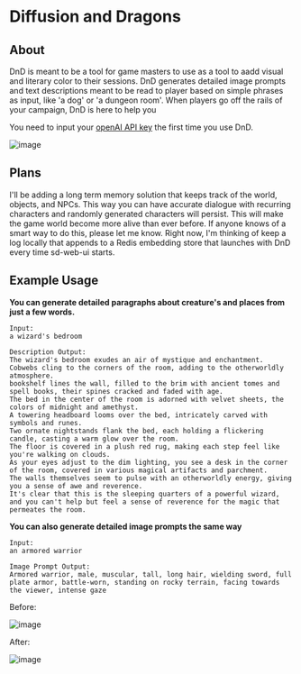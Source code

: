# Diffusion and Dragons
## About
DnD is meant to be a tool for game masters to use as a tool to aadd visual and literary color to their sessions. DnD generates detailed image prompts and text descriptions meant to be read to player based on simple phrases as input, like 'a dog' or 'a dungeon room'. When players go off the rails of your campaign, DnD is here to help you

You need to input your [openAI API key](https://platform.openai.com/account/api-keys) the first time you use DnD.

![image](https://user-images.githubusercontent.com/123516285/228127446-a500fe96-325d-4143-ac12-c4bdd61adc24.png)

## Plans
I'll be adding a long term memory solution that keeps track of the world, objects, and NPCs. This way you can have accurate dialogue with recurring characters and randomly generated characters will persist. This will make the game world become more alive than ever before. If anyone knows of a smart way to do this, please let me know. Right now, I'm thinking of keep a log locally that appends to a Redis embedding store that launches with DnD every time sd-web-ui starts.

## Example Usage
**You can generate detailed paragraphs about creature's and places from just a few words.**
```
Input:
a wizard's bedroom

Description Output:
The wizard's bedroom exudes an air of mystique and enchantment. 
Cobwebs cling to the corners of the room, adding to the otherworldly atmosphere. 
bookshelf lines the wall, filled to the brim with ancient tomes and spell books, their spines cracked and faded with age. 
The bed in the center of the room is adorned with velvet sheets, the colors of midnight and amethyst. 
A towering headboard looms over the bed, intricately carved with symbols and runes. 
Two ornate nightstands flank the bed, each holding a flickering candle, casting a warm glow over the room. 
The floor is covered in a plush red rug, making each step feel like you're walking on clouds. 
As your eyes adjust to the dim lighting, you see a desk in the corner of the room, covered in various magical artifacts and parchment. 
The walls themselves seem to pulse with an otherworldly energy, giving you a sense of awe and reverence. 
It's clear that this is the sleeping quarters of a powerful wizard, and you can't help but feel a sense of reverence for the magic that permeates the room.
```
**You can also generate detailed image prompts the same way**
```
Input:
an armored warrior

Image Prompt Output:
Armored warrior, male, muscular, tall, long hair, wielding sword, full plate armor, battle-worn, standing on rocky terrain, facing towards the viewer, intense gaze
```
Before:

![image](https://user-images.githubusercontent.com/123516285/226486704-1c7e8ac7-b0a5-42c4-96af-ce64dd661717.png)


After:

![image](https://user-images.githubusercontent.com/123516285/226486552-ed34542f-330b-43ae-af64-2d92e34e6d38.png)
